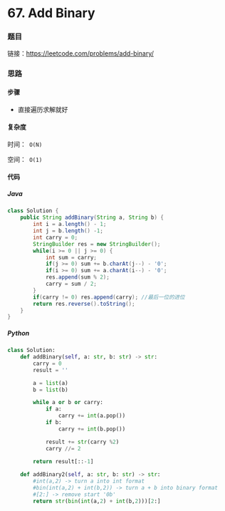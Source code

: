 

# 67. Add Binary

### 题目

链接：https://leetcode.com/problems/add-binary/



### 思路

#### 步骤

- 直接遍历求解就好

  



#### 复杂度

时间：` O(N)`

空间：` O(1)` 



#### 代码

##### Java

```java
class Solution {
    public String addBinary(String a, String b) {
        int i = a.length() - 1;
        int j = b.length() -1;
        int carry = 0;
        StringBuilder res = new StringBuilder();
        while(i >= 0 || j >= 0) {
            int sum = carry;
            if(j >= 0) sum += b.charAt(j--) - '0';
            if(i >= 0) sum += a.charAt(i--) - '0';
            res.append(sum % 2);
            carry = sum / 2;
        }
        if(carry != 0) res.append(carry); //最后一位的进位
        return res.reverse().toString();
    }
}
```



##### Python

```python
class Solution:
    def addBinary(self, a: str, b: str) -> str:
        carry = 0
        result = ''

        a = list(a)
        b = list(b)

        while a or b or carry:
            if a:
                carry += int(a.pop())
            if b:
                carry += int(b.pop())

            result += str(carry %2)
            carry //= 2

        return result[::-1]
    
    def addBinary2(self, a: str, b: str) -> str:
        #int(a,2) -> turn a into int format
        #bin(int(a,2) + int(b,2)) -> turn a + b into binary format
        #[2:] -> remove start '0b'
        return str(bin(int(a,2) + int(b,2)))[2:]
            
```

